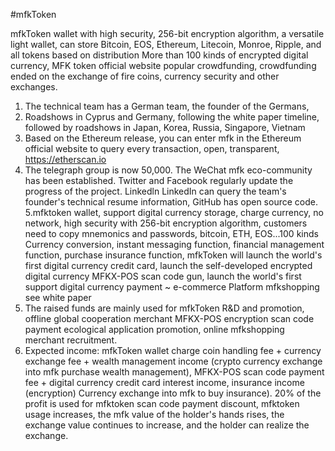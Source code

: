 #mfkToken

mfkToken wallet with high security, 256-bit encryption algorithm, a versatile light wallet, can store Bitcoin, EOS, Ethereum, Litecoin, Monroe, Ripple, and all tokens based on distribution More than 100 kinds of encrypted digital currency, MFK token official website popular crowdfunding, crowdfunding ended on the exchange of fire coins, currency security and other exchanges.
1. The technical team has a German team, the founder of the Germans,
2. Roadshows in Cyprus and Germany, following the white paper timeline, followed by roadshows in Japan, Korea, Russia, Singapore, Vietnam
3. Based on the Ethereum release, you can enter mfk in the Ethereum official website to query every transaction, open, transparent, https://etherscan.io
4. The telegraph group is now 50,000. The WeChat mfk eco-community has been established. Twitter and Facebook regularly update the progress of the project. Linkedln LinkedIn can query the team's founder's technical resume information, GitHub has open source code.
5.mfktoken wallet, support digital currency storage, charge currency, no network, high security with 256-bit encryption algorithm, customers need to copy mnemonics and passwords, bitcoin, ETH, EOS...100 kinds Currency conversion, instant messaging function, financial management function, purchase insurance function, mfkToken will launch the world's first digital currency credit card, launch the self-developed encrypted digital currency MFKX-POS scan code gun, launch the world's first support digital currency payment ~ e-commerce Platform mfkshopping see white paper
6. The raised funds are mainly used for mfkToken R&D and promotion, offline global cooperation merchant MFKX-POS encryption scan code payment ecological application promotion, online mfkshopping merchant recruitment.
7. Expected income: mfkToken wallet charge coin handling fee + currency exchange fee + wealth management income (crypto currency exchange into mfk purchase wealth management), MFKX-POS scan code payment fee + digital currency credit card interest income, insurance income (encryption) Currency exchange into mfk to buy insurance). 20% of the profit is used for mfktoken scan code payment discount, mfktoken usage increases, the mfk value of the holder's hands rises, the exchange value continues to increase, and the holder can realize the exchange.
